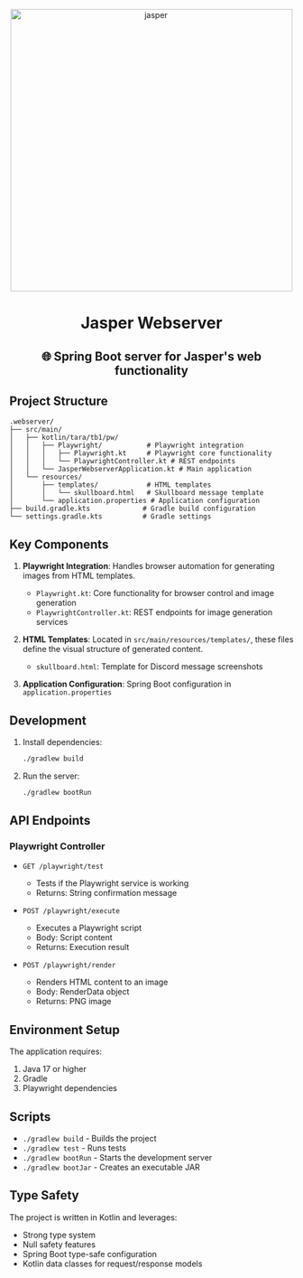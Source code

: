 <p align="center"><img src="https://github.com/JayyDoesDev/jasper/blob/main/.github/assets/jasper.png?raw=true" alt="jasper" width="500""></p>
<h1 align="center">Jasper Webserver</h1>
<h2 align="center">🌐 Spring Boot server for Jasper's web functionality</h2>

## Project Structure

```
.webserver/
├── src/main/
│   ├── kotlin/tara/tb1/pw/
│   │   ├── Playwright/           # Playwright integration
│   │   │   ├── Playwright.kt     # Playwright core functionality
│   │   │   └── PlaywrightController.kt # REST endpoints
│   │   └── JasperWebserverApplication.kt # Main application
│   └── resources/
│       ├── templates/            # HTML templates
│       │   └── skullboard.html   # Skullboard message template
│       └── application.properties # Application configuration
├── build.gradle.kts             # Gradle build configuration
└── settings.gradle.kts          # Gradle settings
```

## Key Components

1. **Playwright Integration**: Handles browser automation for generating images from HTML templates.
   - `Playwright.kt`: Core functionality for browser control and image generation
   - `PlaywrightController.kt`: REST endpoints for image generation services

2. **HTML Templates**: Located in `src/main/resources/templates/`, these files define the visual structure of generated content.
   - `skullboard.html`: Template for Discord message screenshots

3. **Application Configuration**: Spring Boot configuration in `application.properties`

## Development

1. Install dependencies:
   ```bash
   ./gradlew build
   ```

2. Run the server:
   ```bash
   ./gradlew bootRun
   ```

## API Endpoints

### Playwright Controller

- `GET /playwright/test`
  - Tests if the Playwright service is working
  - Returns: String confirmation message

- `POST /playwright/execute`
  - Executes a Playwright script
  - Body: Script content
  - Returns: Execution result

- `POST /playwright/render`
  - Renders HTML content to an image
  - Body: RenderData object
  - Returns: PNG image

## Environment Setup

The application requires:
1. Java 17 or higher
2. Gradle
3. Playwright dependencies

## Scripts

- `./gradlew build` - Builds the project
- `./gradlew test` - Runs tests
- `./gradlew bootRun` - Starts the development server
- `./gradlew bootJar` - Creates an executable JAR

## Type Safety

The project is written in Kotlin and leverages:
- Strong type system
- Null safety features
- Spring Boot type-safe configuration
- Kotlin data classes for request/response models
